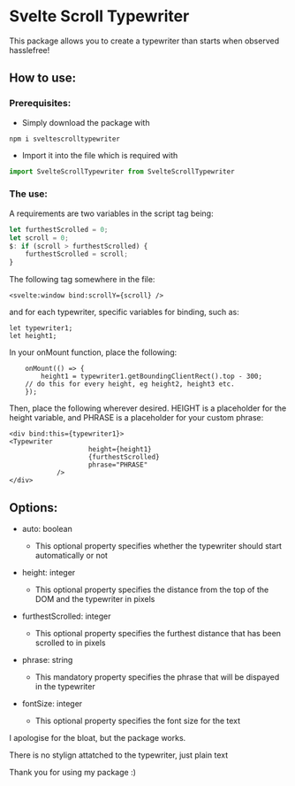 # Svelte Scroll Typewriter

This package allows you to create a typewriter than starts when observed hasslefree!

## How to use:

### Prerequisites:

- Simply download the package with

```
npm i sveltescrolltypewriter
```

- Import it into the file which is required with

```javascript
import SvelteScrollTypewriter from SvelteScrollTypewriter
```

### The use:

A requirements are two variables in the script tag being:

```javascript
let furthestScrolled = 0;
let scroll = 0;
$: if (scroll > furthestScrolled) {
	furthestScrolled = scroll;
}
```

The following tag somewhere in the file:

```svelte
<svelte:window bind:scrollY={scroll} />
```

and for each typewriter, specific variables for binding, such as:

```svelte
let typewriter1;
let height1;
```

In your onMount function, place the following:

```svelte
	onMount(() => {
		height1 = typewriter1.getBoundingClientRect().top - 300;
    // do this for every height, eg height2, height3 etc.
	});
```

Then, place the following wherever desired. HEIGHT is a placeholder for the height variable, and PHRASE is a placeholder for your custom phrase:

```svelte
<div bind:this={typewriter1}>
<Typewriter
					height={height1}
					{furthestScrolled}
					phrase="PHRASE"
			/>
</div>
```

## Options:

- auto: boolean
	- This optional property specifies whether the typewriter should start automatically or not

- height: integer
	- This optional property specifies the distance from the top of the DOM and the typewriter in pixels

- furthestScrolled: integer
	- This optional property specifies the furthest distance that has been scrolled to in  pixels

- phrase: string
	- This mandatory property specifies the phrase that will be dispayed in the typewriter

- fontSize: integer
	- This optional property specifies the font size for the text


I apologise for the bloat, but the package works.

There is no stylign attatched to the typewriter, just plain text

Thank you for using my package :)
